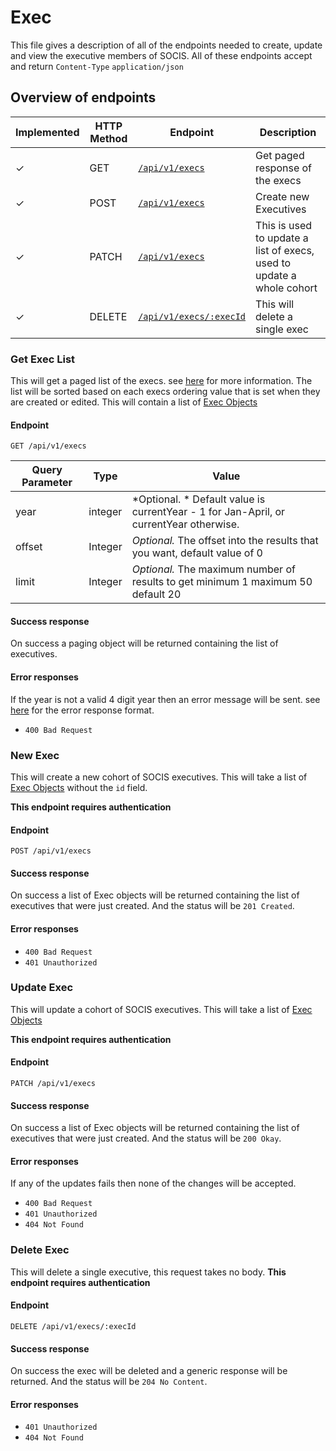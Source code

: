 # Exec

This file gives a description of all of the endpoints needed to create, update and view 
the executive members of SOCIS. All of these endpoints accept and return `Content-Type` 
`application/json`

## Overview of endpoints

<!-- ✘ | ✓ -->

| Implemented | HTTP Method | Endpoint | Description |
| ----- | ----- | ---- | ---- |
| ✓ | GET | [`/api/v1/execs`](#get-exec-list) | Get paged response of the execs |
| ✓ | POST | [`/api/v1/execs`](#new-exec) | Create new Executives |
| ✓ | PATCH | [`/api/v1/execs`](#update-exec) | This is used to update a list of execs, used to update a whole cohort|
| ✓ | DELETE | [`/api/v1/execs/:execId`](#delete-exec) | This will delete a single exec |


### Get Exec List

This will get a paged list of the execs. see [here](../response_objects.md#paging-object)
for more information. The list will be sorted based on each execs ordering value that is
set when they are created or edited. This will contain a list of [Exec Objects](../response_objects.md#exec-object)

#### Endpoint

`GET /api/v1/execs`


| Query Parameter | Type | Value |
| --------------- | ---- | ----- |
| year | integer | *Optional. * Default value is currentYear - 1 for Jan-April, or currentYear otherwise. |
| offset          | Integer | *Optional.* The offset into the results that you want, default value of 0
| limit           | Integer | *Optional.* The maximum number of results to get minimum 1 maximum 50 default 20 |


#### Success response

On success a paging object will be returned containing the list of executives.

#### Error responses

If the year is not a valid 4 digit year then an error message will be sent. see [here](../response_objects.md#generic-response-object)
for the error response format. 
 - `400 Bad Request`


### New Exec

This will create a new cohort of SOCIS executives. This will take a list of [Exec Objects](../response_objects.md#exec-object)
without the `id` field.
 
**This endpoint requires authentication**

#### Endpoint

`POST /api/v1/execs`


#### Success response

On success a list of Exec objects will be returned containing the list of executives that were just 
created. And the status will be `201 Created`.

#### Error responses

 - `400 Bad Request`
 - `401 Unauthorized`
 

### Update Exec

This will update a cohort of SOCIS executives. This will take a list of [Exec Objects](../response_objects.md#exec-object)

**This endpoint requires authentication**

#### Endpoint

`PATCH /api/v1/execs`

#### Success response

On success a list of Exec objects will be returned containing the list of executives that were just 
created. And the status will be `200 Okay`.

#### Error responses
If any of the updates fails then none of the changes will be accepted.

- `400 Bad Request`
- `401 Unauthorized`
- `404 Not Found`

### Delete Exec

This will delete a single executive, this request takes no body.
**This endpoint requires authentication**

#### Endpoint

`DELETE /api/v1/execs/:execId`

#### Success response

On success the exec will be deleted and a generic response will be returned.
And the status will be `204 No Content`.

#### Error responses

- `401 Unauthorized`
- `404 Not Found`